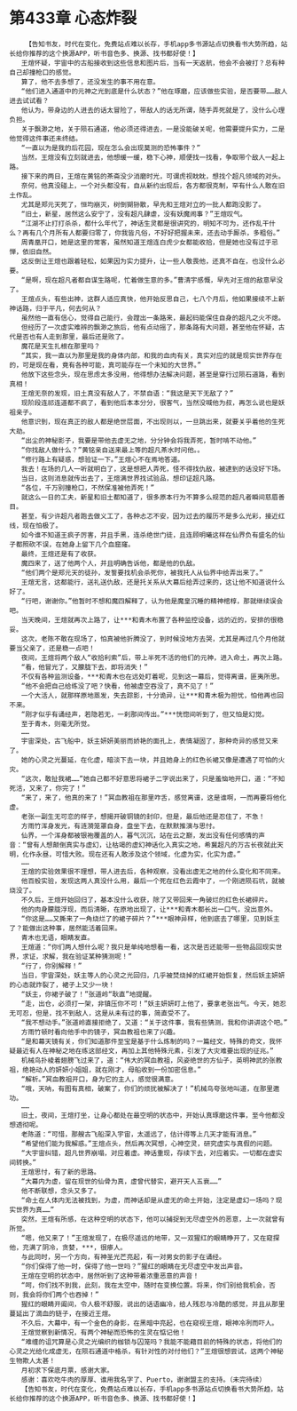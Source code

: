# 第433章 心态炸裂
        【告知书友，时代在变化，免费站点难以长存，手机app多书源站点切换看书大势所趋，站长给你推荐的这个换源APP，听书音色多、换源、找书都好使！】
       王煊怀疑，宇宙中的古船接收到这些信息和图片后，当有一天返航，他会不会被打？总有种自己却撞枪口的感觉。
       算了，他不去多想了，还没发生的事不用在意。
       “他们进入通道中的元神之光到底是什么状态？”他在琢磨，应该做些实验，是否要带……敌人进去试试看？
       他认为，带身边的人进去的话太冒险了，带敌人的话无所谓，随手弄死就是了，没什么心理负担。
       关于飘渺之地，关于陨石通道，他必须还得进去，一是没能破关呢，他需要提升实力，二是他觉得这件事还未终结。
       “一直以为是我的后花园，现在怎么会出现莫测的恐怖事件？”
       当然，王煊没有立刻就进去，他想缓一缓，稳下心神，顺便找一找看，争取带个敌人一起上路。
       接下来的两日，王煊在黄铭的茶斋没少消磨时光，可谓虎视眈眈，想找个超凡领域的对头。
       奈何，他真没碰上，一个对头都没有，自从新约出现后，各方都很克制，罕有什么人敢在旧土作乱。
       尤其是郑元天死了，恒均崩灭，树倒猢狲散，早先和王煊对立的一批人都跑没影了。
       “旧土，新星，居然这么安宁了，没有超凡肆虐，没有妖魔闹事？”王煊叹气。
       “江湖不止打打杀杀，都什么年代了，神话生灵都是很讲究的，明知不可为，还作乱干什么？再有几个月所有人都要归零了，你我皆凡俗，不好好把握未来，还去动手厮杀，多粗俗。”
       周青凰开口，她是这里的常客，虽然知道王煊连白虎少女都能收拾，但是她也没有过于忌惮，依旧自然。
       这反倒让王煊也跟着轻松，如果因为实力提升，让一些人敬畏他，还真不自在，也没什么必要。
       “是啊，现在超凡者都自谋生路呢，忙着做生意的多。”曹清宇感慨，早先对王煊的敌意早没了。
       王煊点头，有些出神，这群人适应真快，他开始反思自己，七八个月后，他如果接续不上新神话路，归于平凡，何去何从？
       虽然他一直有信心，觉得自己能行，会蹚出一条路来，最起码能保住自身的超凡之火不熄。
       但经历了一次虚实难辨的飘渺之旅后，他有点动摇了，那条路有大问题，甚至他在怀疑，古代是否也有人走到那里，最后还是败了。
       魔花是天生扎根在那里吗？
       “其实，我一直以为那里是我的身体内部，和我的血肉有关，真实对应的就是现实世界存在的，可是现在看，竟有各种可能，真可能存在一个未知的大世界。”
       他放下这些念头，现在思虑太多没用，他得想办法解决问题，甚至是穿行过陨石道路，看到真相！
       王煊无奈的发现，旧土真没有敌人了，不禁自语：“我这是天下无敌了？”
       现阶段连祁连道都不疯了，看到他后本本分分，很客气，当然没喊他为叔，再怎么说也是妖祖亲子。
       他意识到，现在真正的敌人都是绝世层面，不出现则以，一旦跳出来，就要关乎着他的生死大劫。
       “出尘的神秘影子，我要是带他去虚无之地，分分钟会将我弄死，暂时啃不动他。”
       “你找敌人做什么？”黄铭亲自送来最上等的超凡茶水时问他。。
       “修行路上有疑惑，想验证一下。”王煊心不在焉地答道。
       我去！在场的几人一听就明白了，这是想把人弄死，怪不得找仇敌，被逮到的话没好下场。
       当日，这则消息就传出去了，王煊满世界找试验品，想印证超凡路。
       “各位，千万别撞枪口，不然保准被他弄死！”
       就这么一日的工夫，新星和旧土都知道了，很多原本行为不算多么规范的超凡者瞬间慈眉善目。
       甚至，有少许超凡者跑去做义工了，各种忐忑不安，因为过去的履历不是多么光彩，接近红线，现在怕极了。
       如今谁不知道王疯子厉害，并且手黑，连杀绝世门徒，且连顾明曦这样在仙界负有盛名的仙子都照砍不误，在她身上留下几个血窟窿。
       最终，王煊还是有了收获。
       魔四来了，送了他两个人，并且明确告诉他，都是他的仇敌。
       “他们两个是郑元天的徒孙，发誓要找机会杀死你，被我托人从仙界中给弄出来了。”
       王煊无言，这都能行，送礼送仇敌，还是托关系从大幕后给弄过来的，这让他不知道说什么好了。
       “行吧，谢谢你。”他暂时不想和魔四解释了，认为他是魔皇沉睡的精神棺椁，那就继续误会吧。
       当天晚间，王煊就再次上路了，让***和青木布置了各种监控设备，远的近的，安排的很稳妥。
       这次，老陈不敢在现场了，怕真被他折腾没了，到时候没地方去哭，尤其是再过几个月他就要当父亲了，还是稳一点吧！
       夜间，王煊将两个敌人“收拾利索”后，带上半死不活的他们的元神，进入命土，再次上路。
       “看，他冒光了，又朦胧下去，即将消失！”
       不仅有各种监测设备，***和青木也在远处盯着呢，见到这一幕后，觉得离谱，匪夷所思。
       “他不会把自己给练没了吧？快看，他被虚空吞没了，真不见了！”
       一个大活人，就那样原地蒸发，失去踪影，十分诡异，让***和青木极为担忧，怕他再也回不来。
       “刚才似乎有诵经声，若隐若无，一刹那间传出。”***恍惚间听到了，但又怕是幻觉。
       至于青木，则毫无所觉。
       ……
       宇宙深处，古飞船中，妖主妍妍美丽而娇艳的面孔上，表情凝固了，那种奇异的感觉又来了。
       她的心灵之光蔓延，在化虚，暗淡下去一块，并且她身上的红色长裙又像是遭遇了可怕的火灾。
       “这次，敢扯我裙……”她自己都不好意思将裙子二字说出来了，只是羞恼地开口，道：“不知死活，又来了，你完了！”
       “来了，来了，他真的来了！”冥血教祖在那里咋舌，感觉离谱，这是谁啊，一而再要将他化虚。
       老张一副生无可恋的样子，想揭开破铜镜的封印，但是，最后他还是忍住了，不急！
       方雨竹浑身发光，有涟漪笼罩自身，盘坐下去，在默默推演与思忖。
       仙界，一个浑身都被银袍覆盖的人，暮气沉沉，站在云之巅，发出没有任何感情的声音：“曾有人想颠倒真实与虚幻，让枯竭的虚幻神话化入真实之地，希冀超凡的万古长夜就此天明，化作永昼，可惜大败。现在还有人敢涉及这个领域，化虚为实，化实为虚。”
       ……
       王煊的实验效果很不理想，带人进去后，各种观察，没看出虚无之地的什么变化和不同来。
       他百般实验，发现这两人真没什么用，最后一个死在红色云霞中了，一个刚进陨石坑，就被烧没了。
       不久后，王煊开始回归了，基本没什么收获，除了又带回来一角破烂的红色长裙碎片。
       他的肉身朦胧浮现，而后清晰，在原地出现了，让***和青木都长出一口气，没出意外。
       “你这是……又撕来了一角烧烂了的裙子碎片？”***眼神异样，他到底去了哪里，见到妖主了？能做出这种事，居然能活着回来。
       青木也无语，眼睛发直。
       王煊道：“你们两人想什么呢？我只是单纯地想看一看，这次是否还能带一些物品回现实世界，求证，求解，我在验证某种猜测呢！”
       “行了，你别解释！”
       当日，宇宙深处，妖主等人的心灵之光回归，几乎被焚烧掉的红裙开始恢复，然后妖主妍妍的心态就炸裂了，裙子上又少一块！
       “妖主，你裙子破了！”张道岭“耿直”地提醒。
       “走，出仓，必须打一架，非镇压你不可！”妖主妍妍盯上他了，要拿老张出气。今天，她忍无可忍，但是，找不到敌人，这是从未有过的事，简直受不了。
       “我不想动手。”张道岭直接拒绝了，又道：“关于这件事，我有些猜测，我和你讲讲这个吧。”
       方雨竹顿时看向他手中的镜子，冥血教祖也来了兴趣。
       “是和幕天镜有关，你们知道那件至宝是基于什么炼制的吗？一篇经文，特殊的奇文，我怀疑最近有人在神秘之地在练这部经文，再加上其他特殊元素，引发了大灾难要出现的征兆。”
       机械鸟扑棱着翅膀飞过来了，道：“伟大的冥血教祖，风姿绝世的方仙子，英明神武的张教祖，绝艳动人的妍妍小姐姐，就在刚才，母船收到一份加密信息。”
       “解析。”冥血教祖开口，身为它的主人，感觉很满意。
       “哦，天呐，有图有真相，破案了，你们的烦扰被解决了！”机械鸟夸张地叫道，在那里邀功。
       ……
       旧土，夜间，王煊打坐，让身心都处在最空明的状态中，开始认真琢磨这件事，至今他都没想透彻呢。
       老陈道：“可惜，那艘古飞船深入宇宙，太遥远了，估计得等上几天才能有消息。”
       “希望他们能为我解惑。”王煊点头，然后再次冥想，心神空灵，研究虚实与真假的问题。
       “大宇宙纠错，超凡世界崩塌，对应着虚。神话重现，存续下去，对应着实。一切都在虚实间转换。”
       王煊思忖，有了新的思路。
       “大幕内为虚，留在现世的仙骨为真，虚曾代替实，避开天人五衰……”
       他不断联想，念头又多了。
       “命土在人体内无法被找到，为虚，而神话却是从虚无的命土开始，注定是虚幻一场吗？现实世界为真……”
       突然，王煊有所感，在这种空明的状态下，他可以捕捉到无尽虚空外的恶意，上一次就曾有所觉。
       “嗯，他又来了！”王煊发现了，在极尽遥远的地带，又一双猩红的眼睛睁开了，又在窥探他，充满了阴冷，贪婪，***，很瘆人。
       与此同时，另一个方向，有神圣光芒亮起，有一对男女的影子在诵经。
       “你们保得了他一时，保得了他一世吗？”猩红的眼睛在无尽虚空中发出声音。
       王煊在空明的状态中，居然听到了这种带着浓重恶意的声音！
       “呵，你们找不到我，此刻，我在太空中，随时在变换位置。将来，你们别给我机会，否则，我会将你们两个也吞掉！”
       猩红的眼睛开阖间，令人极不舒服，说出的话语幽冷，给人残忍与冷酷的感觉，并且从那里蔓延出了滴血的链子，在接近王煊。
       不久后，大幕中，有一个金色的身影，在黑暗中亮起，也在窥视王煊，眼神冷冽而吓人。
       王煊觉察到新情况，有两个神秘而恐怖的生灵在惦记他！
       “难缠的诅咒算是心灵之光编织的枷锁与囚笼吗？我能不能藉目前的特殊的状态，将他们的心灵之光给化成虚无，在陨石通道中格杀，有针对性的对付他们？”王煊很想尝试，这两个神秘生物欺人太甚！
       月初求下保底月票，感谢大家。
       感谢：喜欢吃牛肉的厚厚、谁用我名字了、Puerto，谢谢盟主的支持。（未完待续）
       【告知书友，时代在变化，免费站点难以长存，手机app多书源站点切换看书大势所趋，站长给你推荐的这个换源APP，听书音色多、换源、找书都好使！】